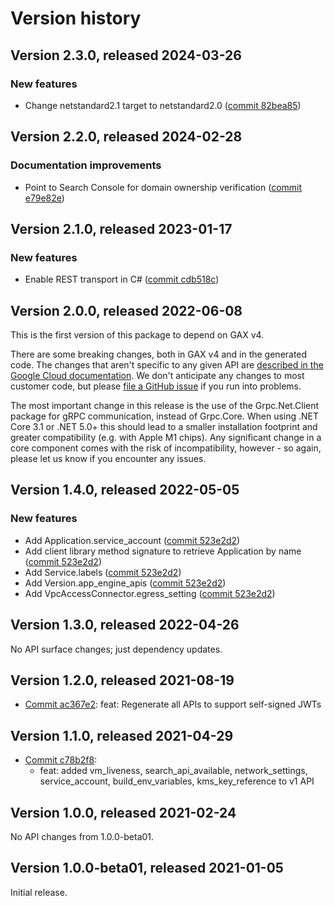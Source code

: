 # Version history

## Version 2.3.0, released 2024-03-26

### New features

- Change netstandard2.1 target to netstandard2.0 ([commit 82bea85](https://github.com/googleapis/google-cloud-dotnet/commit/82bea850661975b9750ac30753528cc9d2e05240))

## Version 2.2.0, released 2024-02-28

### Documentation improvements

- Point to Search Console for domain ownership verification ([commit e79e82e](https://github.com/googleapis/google-cloud-dotnet/commit/e79e82e92a5cccdfa8f6bc7e16c1805e2632afb8))

## Version 2.1.0, released 2023-01-17

### New features

- Enable REST transport in C# ([commit cdb518c](https://github.com/googleapis/google-cloud-dotnet/commit/cdb518c3524106ea73f0e546557a0180589ca3b0))

## Version 2.0.0, released 2022-06-08

This is the first version of this package to depend on GAX v4.

There are some breaking changes, both in GAX v4 and in the generated
code. The changes that aren't specific to any given API are [described in the Google Cloud
documentation](https://cloud.google.com/dotnet/docs/reference/help/breaking-gax4).
We don't anticipate any changes to most customer code, but please [file a
GitHub issue](https://github.com/googleapis/google-cloud-dotnet/issues/new/choose)
if you run into problems.

The most important change in this release is the use of the Grpc.Net.Client package
for gRPC communication, instead of Grpc.Core. When using .NET Core 3.1 or .NET 5.0+
this should lead to a smaller installation footprint and greater compatibility (e.g.
with Apple M1 chips). Any significant change in a core component comes with the risk
of incompatibility, however - so again, please let us know if you encounter any
issues.


## Version 1.4.0, released 2022-05-05

### New features

- Add Application.service_account ([commit 523e2d2](https://github.com/googleapis/google-cloud-dotnet/commit/523e2d23624e0ed8565027843f2e7e48c2e76f5c))
- Add client library method signature to retrieve Application by name ([commit 523e2d2](https://github.com/googleapis/google-cloud-dotnet/commit/523e2d23624e0ed8565027843f2e7e48c2e76f5c))
- Add Service.labels ([commit 523e2d2](https://github.com/googleapis/google-cloud-dotnet/commit/523e2d23624e0ed8565027843f2e7e48c2e76f5c))
- Add Version.app_engine_apis ([commit 523e2d2](https://github.com/googleapis/google-cloud-dotnet/commit/523e2d23624e0ed8565027843f2e7e48c2e76f5c))
- Add VpcAccessConnector.egress_setting ([commit 523e2d2](https://github.com/googleapis/google-cloud-dotnet/commit/523e2d23624e0ed8565027843f2e7e48c2e76f5c))

## Version 1.3.0, released 2022-04-26

No API surface changes; just dependency updates.

## Version 1.2.0, released 2021-08-19

- [Commit ac367e2](https://github.com/googleapis/google-cloud-dotnet/commit/ac367e2): feat: Regenerate all APIs to support self-signed JWTs

## Version 1.1.0, released 2021-04-29

- [Commit c78b2f8](https://github.com/googleapis/google-cloud-dotnet/commit/c78b2f8):
  - feat: added vm_liveness, search_api_available, network_settings, service_account, build_env_variables, kms_key_reference to v1 API

## Version 1.0.0, released 2021-02-24

No API changes from 1.0.0-beta01.

## Version 1.0.0-beta01, released 2021-01-05

Initial release.
